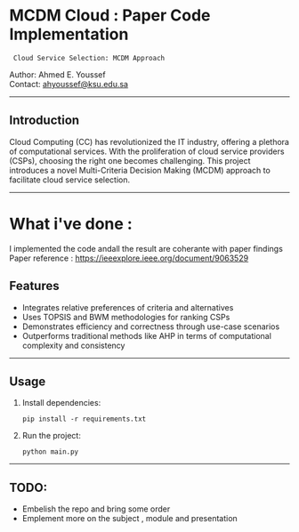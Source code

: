 # MCDM Cloud : Paper Code Implementation 

     Cloud Service Selection: MCDM Approach
  
Author: Ahmed E. Youssef  
Contact: ahyoussef@ksu.edu.sa

---

## Introduction

Cloud Computing (CC) has revolutionized the IT industry, offering a plethora of computational services. With the proliferation of cloud service providers (CSPs), choosing the right one becomes challenging. This project introduces a novel Multi-Criteria Decision Making (MCDM) approach to facilitate cloud service selection.

---

# What i've done : 
I implemented the code andall the result are coherante with paper findings 
Paper reference : https://ieeexplore.ieee.org/document/9063529

## Features

- Integrates relative preferences of criteria and alternatives
- Uses TOPSIS and BWM methodologies for ranking CSPs
- Demonstrates efficiency and correctness through use-case scenarios
- Outperforms traditional methods like AHP in terms of computational complexity and consistency

---

## Usage

1. Install dependencies:
    ```
    pip install -r requirements.txt
    ```

2. Run the project:
    ```
    python main.py
    ```

---

## TODO: 
+ Embelish the repo and bring some order 
+ Emplement more on the subject , module and presentation 